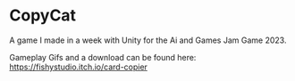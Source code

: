 # CopyCat
A game I made in a week with Unity for the Ai and Games Jam Game 2023.

Gameplay Gifs and a download can be found here: https://fishystudio.itch.io/card-copier
